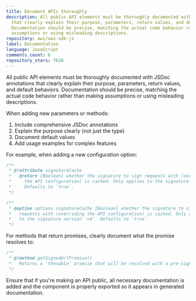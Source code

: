 ```yaml
---
title: Document APIs thoroughly
description: All public API elements must be thoroughly documented with JSDoc annotations
  that clearly explain their purpose, parameters, return values, and default behaviors.
  Documentation should be precise, matching the actual code behavior rather than making
  assumptions or using misleading descriptions.
repository: aws/aws-sdk-js
label: Documentation
language: JavaScript
comments_count: 6
repository_stars: 7628
---
```


All public API elements must be thoroughly documented with JSDoc annotations that clearly explain their purpose, parameters, return values, and default behaviors. Documentation should be precise, matching the actual code behavior rather than making assumptions or using misleading descriptions.

When adding new parameters or methods:
1. Include comprehensive JSDoc annotations
2. Explain the purpose clearly (not just the type)
3. Document default values
4. Add usage examples for complex features

For example, when adding a new configuration option:

```javascript
/**
 * @!attribute signatureCache
 *   @return [Boolean] whether the signature to sign requests with (overriding
 *     the API configuration) is cached. Only applies to the signature version 'v4'.
 *     Defaults to `true`.
 */

/**
 * @option options signatureCache [Boolean] whether the signature to sign
 *   requests with (overriding the API configuration) is cached. Only applies
 *   to the signature version 'v4'. Defaults to `true`.
 */
```

For methods that return promises, clearly document what the promise resolves to:

```javascript
/**
 * @!method getSignedUrlPromise()
 *   Returns a 'thenable' promise that will be resolved with a pre-signed URL.
 */
```

Ensure that if you're making an API public, all necessary documentation is added and the component is properly exported so it appears in generated documentation.
